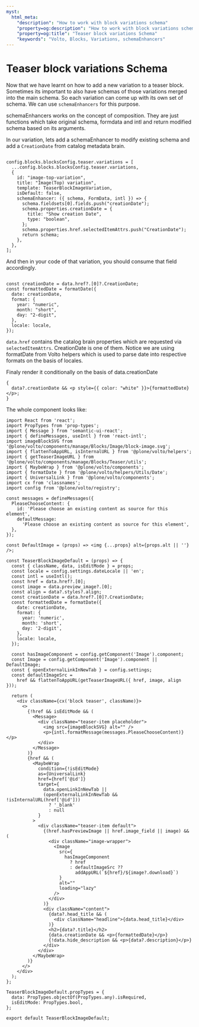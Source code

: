 ```yaml
---
myst:
  html_meta:
    "description": "How to work with block variations schema"
    "property=og:description": "How to work with block variations schema"
    "property=og:title": "Teaser block variations Schema"
    "keywords": "Volto, Blocks, Variations, schemaEnhancers"
---
```


# Teaser block variations Schema

Now that we have learnt on how to add a new variation to a teaser block. Sometimes its important to also have schemas of those variations merged into the main schema. So each variation can come up with its own set of schema. We can use `schemaEnhancers` for this purpose.

schemaEnhancers works on the concept of composition. They are just functions which take original schema, formdata and intl and return modified schema based on its arguments.

In our variation, lets add a schemaEnhancer to modify existing schema and add a `CreationDate` from catalog metadata brain.

```{code-block} js

config.blocks.blocksConfig.teaser.variations = [
  ...config.blocks.blocksConfig.teaser.variations,
  {
    id: "image-top-variation",
    title: "Image(Top) variation",
    template: TeaserBlockImageVariation,
    isDefault: false,
    schemaEnhancer: ({ schema, FormData, intl }) => {
      schema.fieldsets[0].fields.push("creationDate");
      schema.properties.creationDate = {
        title: "Show creation Date",
        type: "boolean",
      };
      schema.properties.href.selectedItemAttrs.push("CreationDate");
      return schema;
    },
  },
];
```

And then in your code of that variation, you should consume that field accordingly.

```{code-block} js

const creationDate = data.href?.[0]?.CreationDate;
const formattedDate = formatDate({
  date: creationDate,
  format: {
    year: "numeric",
    month: "short",
    day: "2-digit",
  },
  locale: locale,
});
```

`data.href` contains the catalog brain properties which are requested via `selectedItemAttrs`. CreationDate is one of them. Notice we are using formatDate from Volto helpers which is used to parse date into respective formats on the basis of locales.

Finaly render it conditionally on the basis of data.creationDate

```{code-block} jsx
{
  data?.creationDate && <p style={{ color: "white" }}>{formattedDate}</p>;
}
```

The whole component looks like:

```{code-block} jsx
import React from 'react';
import PropTypes from 'prop-types';
import { Message } from 'semantic-ui-react';
import { defineMessages, useIntl } from 'react-intl';
import imageBlockSVG from '@plone/volto/components/manage/Blocks/Image/block-image.svg';
import { flattenToAppURL, isInternalURL } from '@plone/volto/helpers';
import { getTeaserImageURL } from '@plone/volto/components/manage/Blocks/Teaser/utils';
import { MaybeWrap } from '@plone/volto/components';
import { formatDate } from '@plone/volto/helpers/Utils/Date';
import { UniversalLink } from '@plone/volto/components';
import cx from 'classnames';
import config from '@plone/volto/registry';

const messages = defineMessages({
  PleaseChooseContent: {
    id: 'Please choose an existing content as source for this element',
    defaultMessage:
      'Please choose an existing content as source for this element',
  },
});

const DefaultImage = (props) => <img {...props} alt={props.alt || ''} />;

const TeaserBlockImageDefault = (props) => {
  const { className, data, isEditMode } = props;
  const locale = config.settings.dateLocale || 'en';
  const intl = useIntl();
  const href = data.href?.[0];
  const image = data.preview_image?.[0];
  const align = data?.styles?.align;
  const creationDate = data.href?.[0]?.CreationDate;
  const formattedDate = formatDate({
    date: creationDate,
    format: {
      year: 'numeric',
      month: 'short',
      day: '2-digit',
    },
    locale: locale,
  });

  const hasImageComponent = config.getComponent('Image').component;
  const Image = config.getComponent('Image').component || DefaultImage;
  const { openExternalLinkInNewTab } = config.settings;
  const defaultImageSrc =
    href && flattenToAppURL(getTeaserImageURL({ href, image, align }));

  return (
    <div className={cx('block teaser', className)}>
      <>
        {!href && isEditMode && (
          <Message>
            <div className="teaser-item placeholder">
              <img src={imageBlockSVG} alt="" />
              <p>{intl.formatMessage(messages.PleaseChooseContent)}</p>
            </div>
          </Message>
        )}
        {href && (
          <MaybeWrap
            condition={!isEditMode}
            as={UniversalLink}
            href={href['@id']}
            target={
              data.openLinkInNewTab ||
              (openExternalLinkInNewTab && !isInternalURL(href['@id']))
                ? '_blank'
                : null
            }
          >
            <div className="teaser-item default">
              {(href.hasPreviewImage || href.image_field || image) && (
                <div className="image-wrapper">
                  <Image
                    src={
                      hasImageComponent
                        ? href
                        : defaultImageSrc ??
                          addAppURL(`${href}/${image?.download}`)
                    }
                    alt=""
                    loading="lazy"
                  />
                </div>
              )}
              <div className="content">
                {data?.head_title && (
                  <div className="headline">{data.head_title}</div>
                )}
                <h2>{data?.title}</h2>
                {data.creationDate && <p>{formattedDate}</p>}
                {!data.hide_description && <p>{data?.description}</p>}
              </div>
            </div>
          </MaybeWrap>
        )}
      </>
    </div>
  );
};

TeaserBlockImageDefault.propTypes = {
  data: PropTypes.objectOf(PropTypes.any).isRequired,
  isEditMode: PropTypes.bool,
};

export default TeaserBlockImageDefault;

```
